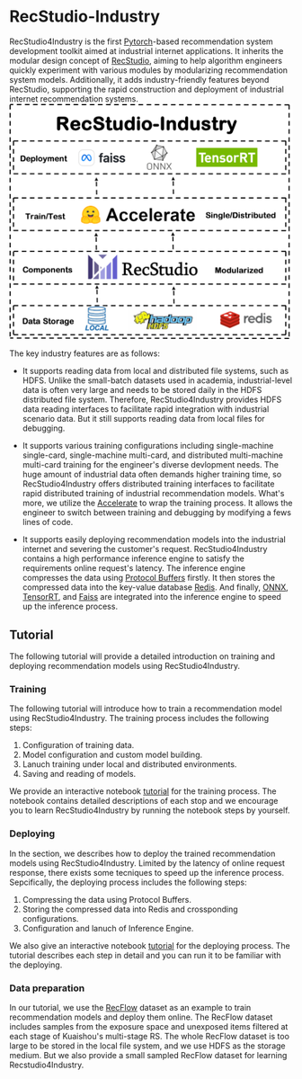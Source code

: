 # RecStudio-Industry
RecStudio4Industry is the first [Pytorch](https://pytorch.org/)-based recommendation system development toolkit aimed at industrial internet applications. It inherits the modular design concept of [RecStudio](https://github.com/USTCLLM/RecStudio), aiming to help algorithm engineers quickly experiment with various modules by modularizing recommendation system models. Additionally, it adds industry-friendly features beyond RecStudio, supporting the rapid construction and deployment of industrial internet recommendation systems. ![This is the framework of RecStudio4Industry](./doc/imgs/framework.png)


The key industry features are as follows:

- It supports reading data from local and distributed file systems, such as HDFS. Unlike the small-batch datasets used in academia, industrial-level data is often very large and needs to be stored daily in the HDFS distributed file system. Therefore, RecStudio4Industry provides HDFS data reading interfaces to facilitate rapid integration with industrial scenario data. But it still supports reading data from local files for debugging.

- It supports various training configurations including single-machine single-card, single-machine multi-card, and distributed multi-machine multi-card training for the engineer's diverse devlopment needs. The huge amount of industrial data often demands higher training time, so RecStudio4Industry offers distributed training interfaces to facilitate rapid distributed training of industrial recommendation models. What's more, we utilize the [Accelerate](https://huggingface.co/docs/transformers/accelerate) to wrap the training process. It allows the engineer to switch between training and debugging by modifying a fews lines of code. 

- It supports easily deploying recommendation models into the industrial internet and severing the customer's request. RecStudio4Industry contains a high performance inference engine to satisfy the requirements online request's latency. The inference engine compresses the data using [Protocol Buffers](https://github.com/protocolbuffers/protobuf) firstly. It then stores the compressed data into the key-value database [Redis](https://redis.io/). And finally, [ONNX](https://onnx.ai/), [TensorRT](https://github.com/NVIDIA/TensorRT), and [Faiss](https://github.com/facebookresearch/faiss) are integrated into the inference engine to speed up the inference process. 

## Tutorial
The following tutorial will provide a detailed introduction on training and deploying recommendation models using RecStudio4Industry.

### Training
The following tutorial will introduce how to train a recommendation model using RecStudio4Industry. The training process includes the following steps:

1. Configuration of training data.
2. Model configuration and custom model building.
3. Lanuch training under local and distributed environments.
4. Saving and reading of models.

We provide an interactive notebook [tutorial](./doc/tutorials/training/quickstart.ipynb) for the training process. The notebook contains detailed descriptions of each stop and we encourage you to learn RecStudio4Industry by running the notebook steps by yourself.

### Deploying
In the section, we describes how to deploy the trained recommendation models using RecStudio4Industry. Limited by the latency of online request response, there exists some tecniques to speed up the inference process. Sepcifically, the deploying process includes the following steps:

1. Compressing the data using Protocol Buffers.
2. Storing the compressed data into Redis and crossponding configurations.
3. Configuration and lanuch of Inference Engine.

We also give an interactive notebook [tutorial](./doc/tutorials/inference/quickstart.ipynb) for the deploying process. The tutorial describes each step in detail and you can run it to be familiar with the deploying. 

### Data preparation
In our tutorial, we use the [RecFlow](https://github.com/RecFlow-ICLR/RecFlow) dataset as an example to train recommendation models and deploy them online. The RecFlow dataset includes samples from the exposure space and unexposed items filtered at each stage of Kuaishou's multi-stage RS. The whole RecFlow dataset is too large to be stored in the local file system, and we use HDFS as the storage medium. But we also provide a small sampled RecFlow dataset for learning Recstudio4Industry.